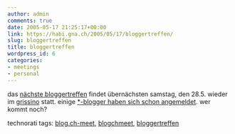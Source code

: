 ```yaml
---
author: admin
comments: true
date: 2005-05-17 21:25:17+00:00
link: https://habi.gna.ch/2005/05/17/bloggertreffen/
slug: bloggertreffen
title: bloggertreffen
wordpress_id: 6
categories:
- meetings
- personal
---
```



das [nächste bloggertreffen](http://blog.ch/blog/index.php/archives/2005/05/17/fast-wie-bloggen-nur-offline/) findet übernächsten samstag, den 28.5. wieder im [grissino](http://map.search.ch/bern/waisenhausplatz-28) statt. einige [*-blogger haben sich schon angemeldet](http://www.emacswiki.org/cgi-bin/alex/Bloggertreffen_2005_BE). wer kommt noch?


technorati tags: [blog.ch-meet](http://technorati.com/tag/blog.ch-meet), [blogchmeet](http://technorati.com/tag/blogchmeet), [bloggertreffen](http://technorati.com/tag/bloggertreffen)
